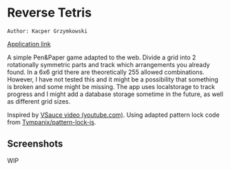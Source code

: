 # Reverse Tetris
`Author: Kacper Grzymkowski`

[Application link](https://niegrzybkowski.github.io/reverse-tetris/)

A simple Pen&Paper game adapted to the web.
Divide a grid into 2 rotationally symmetric parts and track which arrangements you already found. 
In a 6x6 grid there are theoretically 255 allowed combinations. 
However, I have not tested this and it might be a possibility that something is broken and some might be missing.
The app uses localstorage to track progress and I might add a database storage sometime in the future, as well as different grid sizes.

Inspired by [VSauce video (youtube.com)](https://www.youtube.com/watch?v=VXLriB4hQ0U). 
Using adapted pattern lock code from [Tympanix/pattern-lock-js](https://github.com/Tympanix/pattern-lock-js).

## Screenshots
WIP

